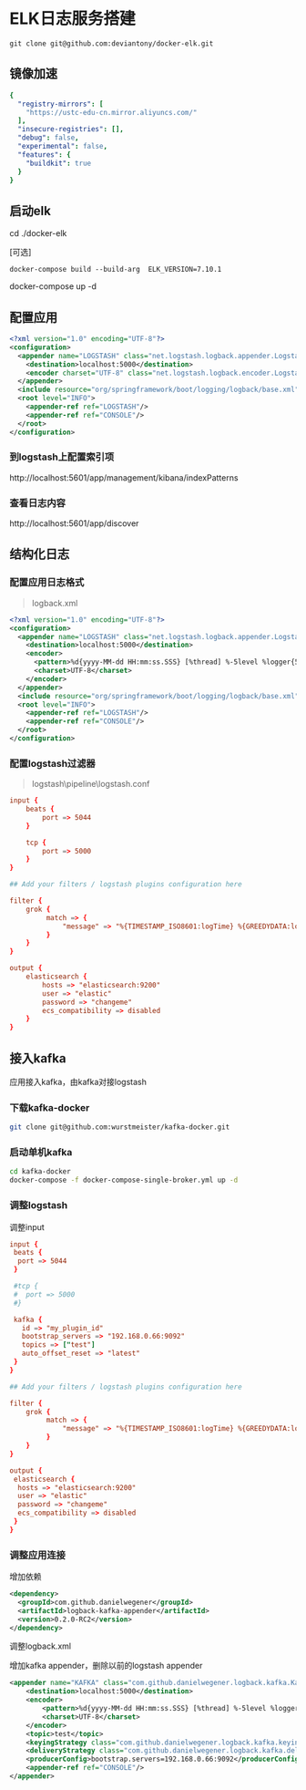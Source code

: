 # ELK日志服务搭建

```git
git clone git@github.com:deviantony/docker-elk.git
```



## 镜像加速

```yaml
{
  "registry-mirrors": [
    "https://ustc-edu-cn.mirror.aliyuncs.com/"
  ],
  "insecure-registries": [],
  "debug": false,
  "experimental": false,
  "features": {
    "buildkit": true
  }
}
```

## 启动elk

cd ./docker-elk

[可选]

```
docker-compose build --build-arg  ELK_VERSION=7.10.1
```

docker-compose up -d



## 配置应用

```xml
<?xml version="1.0" encoding="UTF-8"?>
<configuration>
  <appender name="LOGSTASH" class="net.logstash.logback.appender.LogstashAccessTcpSocketAppender">
    <destination>localhost:5000</destination>
    <encoder charset="UTF-8" class="net.logstash.logback.encoder.LogstashEncoder"/>
  </appender>
  <include resource="org/springframework/boot/logging/logback/base.xml"/>
  <root level="INFO">
    <appender-ref ref="LOGSTASH"/>
    <appender-ref ref="CONSOLE"/>
  </root>
</configuration>
```



### 到logstash上配置索引项

http://localhost:5601/app/management/kibana/indexPatterns

### 查看日志内容

http://localhost:5601/app/discover



## 结构化日志

### 配置应用日志格式

> logback.xml

```xml
<?xml version="1.0" encoding="UTF-8"?>
<configuration>
  <appender name="LOGSTASH" class="net.logstash.logback.appender.LogstashAccessTcpSocketAppender">
    <destination>localhost:5000</destination>
    <encoder>
      <pattern>%d{yyyy-MM-dd HH:mm:ss.SSS} [%thread] %-5level %logger{50} - %msg%n</pattern>
      <charset>UTF-8</charset>
    </encoder>
  </appender>
  <include resource="org/springframework/boot/logging/logback/base.xml"/>
  <root level="INFO">
    <appender-ref ref="LOGSTASH"/>
    <appender-ref ref="CONSOLE"/>
  </root>
</configuration>
```

### 配置logstash过滤器

> logstash\pipeline\logstash.conf

```conf
input {
	beats {
		port => 5044
	}

	tcp {
		port => 5000
	}
}

## Add your filters / logstash plugins configuration here

filter {
    grok {
         match => {
             "message" => "%{TIMESTAMP_ISO8601:logTime} %{GREEDYDATA:logThread} %{LOGLEVEL:logLevel} %{GREEDYDATA:logContent} - %{GREEDYDATA:logContent}"
         }
    }
}

output {
	elasticsearch {
		hosts => "elasticsearch:9200"
		user => "elastic"
		password => "changeme"
		ecs_compatibility => disabled
	}
}

```



## 接入kafka

应用接入kafka，由kafka对接logstash

### 下载kafka-docker

```bash
git clone git@github.com:wurstmeister/kafka-docker.git
```

### 启动单机kafka

```bash
cd kafka-docker
docker-compose -f docker-compose-single-broker.yml up -d
```

### 调整logstash

调整input

```conf
input {
 beats {
  port => 5044
 }

 #tcp {
 #  port => 5000
 #}

 kafka {
   id => "my_plugin_id"
   bootstrap_servers => "192.168.0.66:9092"
   topics => ["test"]
   auto_offset_reset => "latest"
 }
}

## Add your filters / logstash plugins configuration here

filter {
    grok {
         match => {
             "message" => "%{TIMESTAMP_ISO8601:logTime} %{GREEDYDATA:logThread} %{LOGLEVEL:logLevel} %{GREEDYDATA:logContent} - %{GREEDYDATA:logContent}"
         }
    }
}

output {
 elasticsearch {
  hosts => "elasticsearch:9200"
  user => "elastic"
  password => "changeme"
  ecs_compatibility => disabled
 }
}
```

### 调整应用连接

增加依赖

```xml
<dependency>
  <groupId>com.github.danielwegener</groupId>
  <artifactId>logback-kafka-appender</artifactId>
  <version>0.2.0-RC2</version>
</dependency>
```

调整logback.xml

增加kafka appender，删除以前的logstash appender

```xml
<appender name="KAFKA" class="com.github.danielwegener.logback.kafka.KafkaAppender">
    <destination>localhost:5000</destination>
    <encoder>
        <pattern>%d{yyyy-MM-dd HH:mm:ss.SSS} [%thread] %-5level %logger{50} - %msg%n</pattern>
        <charset>UTF-8</charset>
    </encoder>
    <topic>test</topic>
    <keyingStrategy class="com.github.danielwegener.logback.kafka.keying.NoKeyKeyingStrategy"/>
    <deliveryStrategy class="com.github.danielwegener.logback.kafka.delivery.AsynchronousDeliveryStrategy"/>
    <producerConfig>bootstrap.servers=192.168.0.66:9092</producerConfig>
    <appender-ref ref="CONSOLE"/>
</appender>
```